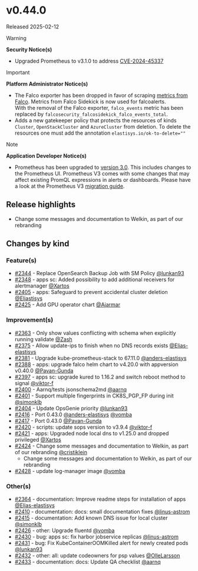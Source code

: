 # v0.44.0

Released 2025-02-12

> [!WARNING]
> **Security Notice(s)**
> - Upgraded Prometheus to v3.1.0 to address [CVE-2024-45337](https://github.com/advisories/GHSA-v778-237x-gjrc)
<!-- -->
> [!IMPORTANT]
> **Platform Administrator Notice(s)**
> - The Falco exporter has been dropped in favor of scraping [metrics from Falco](https://falco.org/docs/metrics/falco-metrics/). Metrics from Falco Sidekick is now used for falcoalerts.<br>With the removal of the Falco exporter, `falco_events` metric has been replaced by `falcosecurity_falcosidekick_falco_events_total`.
> - Adds a new gatekeeper policy that protects the resources of kinds `Cluster`, `OpenStackCluster` and `AzureCluster` from deletion. To delete the resources one must add the annotation `elastisys.io/ok-to-delete=""`
<!-- -->
> [!NOTE]
> **Application Developer Notice(s)**
> - Prometheus has been upgraded to [version 3.0](https://prometheus.io/blog/2024/11/14/prometheus-3-0/). This includes changes to the Prometheus UI. Prometheus V3 comes with some changes that may affect existing PromQL expressions in alerts or dashboards. Please have a look at the Prometheus V3 [migration guide](https://prometheus.io/docs/prometheus/3.0/migration/).

## Release highlights

- Change some messages and documentation to Welkin, as part of our rebranding

## Changes by kind

### Feature(s)

- [#2344](https://github.com/elastisys/compliantkubernetes-apps/pull/2344) - Replace OpenSearch Backup Job with SM Policy [@lunkan93](https://github.com/lunkan93)
- [#2348](https://github.com/elastisys/compliantkubernetes-apps/pull/2348) - apps sc: Added possibility to add additional receivers for alertmanager [@Xartos](https://github.com/Xartos)
- [#2405](https://github.com/elastisys/compliantkubernetes-apps/pull/2405) - apps: Safeguard to prevent accidental cluster deletion [@Eliastisys](https://github.com/Eliastisys)
- [#2425](https://github.com/elastisys/compliantkubernetes-apps/pull/2425) - Add GPU operator chart [@Ajarmar](https://github.com/Ajarmar)

### Improvement(s)

- [#2363](https://github.com/elastisys/compliantkubernetes-apps/pull/2363) - Only show values conflicting with schema when explicitly running validate [@Zash](https://github.com/Zash)
- [#2375](https://github.com/elastisys/compliantkubernetes-apps/pull/2375) - Allow update-ips to finish when no DNS records exists [@Elias-elastisys](https://github.com/Elias-elastisys)
- [#2381](https://github.com/elastisys/compliantkubernetes-apps/pull/2381) - Upgrade kube-prometheus-stack to 67.11.0 [@anders-elastisys](https://github.com/anders-elastisys)
- [#2388](https://github.com/elastisys/compliantkubernetes-apps/pull/2388) - apps: upgrade falco helm chart to v4.20.0 with appversion v0.40.0 [@Pavan-Gunda](https://github.com/Pavan-Gunda)
- [#2397](https://github.com/elastisys/compliantkubernetes-apps/pull/2397) - apps sc: upgrade kured to 1.16.2 and switch reboot method to signal [@viktor-f](https://github.com/viktor-f)
- [#2400](https://github.com/elastisys/compliantkubernetes-apps/pull/2400) - Aarnq/tests jsonschema2md [@aarnq](https://github.com/aarnq)
- [#2401](https://github.com/elastisys/compliantkubernetes-apps/pull/2401) - Support multiple fingerprints in CK8S_PGP_FP during init [@simonklb](https://github.com/simonklb)
- [#2404](https://github.com/elastisys/compliantkubernetes-apps/pull/2404) - Update OpsGenie priority [@lunkan93](https://github.com/lunkan93)
- [#2416](https://github.com/elastisys/compliantkubernetes-apps/pull/2416) - Port 0.43.0 [@anders-elastisys](https://github.com/anders-elastisys) [@vomba](https://github.com/vomba)
- [#2417](https://github.com/elastisys/compliantkubernetes-apps/pull/2417) - Port 0.43.0 [@Pavan-Gunda](https://github.com/Pavan-Gunda)
- [#2420](https://github.com/elastisys/compliantkubernetes-apps/pull/2420) - scripts: update sops version to v3.9.4 [@viktor-f](https://github.com/viktor-f)
- [#2421](https://github.com/elastisys/compliantkubernetes-apps/pull/2421) - apps: Upgraded node local dns to v1.25.0 and dropped privileged [@Xartos](https://github.com/Xartos)
- [#2424](https://github.com/elastisys/compliantkubernetes-apps/pull/2424) - Change some messages and documentation to Welkin, as part of our rebranding [@cristiklein](https://github.com/cristiklein)
  - Change some messages and documentation to Welkin, as part of our rebranding
- [#2428](https://github.com/elastisys/compliantkubernetes-apps/pull/2428) - update log-manager image [@vomba](https://github.com/vomba)

### Other(s)

- [#2364](https://github.com/elastisys/compliantkubernetes-apps/pull/2364) - documentation: Improve readme steps for installation of apps [@Elias-elastisys](https://github.com/Elias-elastisys)
- [#2410](https://github.com/elastisys/compliantkubernetes-apps/pull/2410) - documentation: docs: small documentation fixes [@linus-astrom](https://github.com/linus-astrom)
- [#2415](https://github.com/elastisys/compliantkubernetes-apps/pull/2415) - documentation: Add known DNS issue for local cluster [@simonklb](https://github.com/simonklb)
- [#2426](https://github.com/elastisys/compliantkubernetes-apps/pull/2426) - other: Upgrade fluentd [@vomba](https://github.com/vomba)
- [#2430](https://github.com/elastisys/compliantkubernetes-apps/pull/2430) - bug: apps sc: fix harbor jobservice replicas [@linus-astrom](https://github.com/linus-astrom)
- [#2431](https://github.com/elastisys/compliantkubernetes-apps/pull/2431) - bug: Fix KubeContainerOOMKilled alert for newly created pods [@lunkan93](https://github.com/lunkan93)
- [#2432](https://github.com/elastisys/compliantkubernetes-apps/pull/2432) - other: all: update codeowners for psp values [@OlleLarsson](https://github.com/OlleLarsson)
- [#2433](https://github.com/elastisys/compliantkubernetes-apps/pull/2433) - documentation: docs: Update QA checklist [@aarnq](https://github.com/aarnq)
